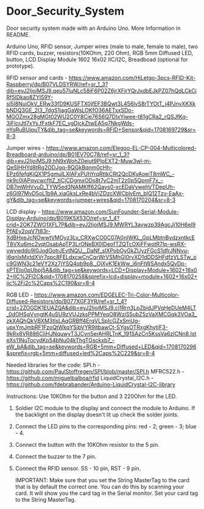 # Door_Security_System
Door security system made with an Arduino Uno. More Information in README.


Arduino Uno, RFID sensor, Jumper wires (male to male, female to male), two RFID cards, buzzer, resistors(10KOhm, 220 Ohm), RGB 5mm Diffused LED, button, LCD Display Module 1602 16x02 IIC/I2C, Breadboad (optional for prototype).

RFID sensor and cards - https://www.amazon.com/HiLetgo-3pcs-RFID-Kit-Raspberry/dp/B07VLDSYRW/ref=sr_1_3?dib=eyJ2IjoiMSJ9.qeu57IuNLc58iF6P02Z6jrXFirYQrJxdbEJkPZ07hQdLCkCiRf5lDkao8ZYlS9Y-sl5I8NuiOkV_ERw33fD9KUSFTX0jfEF3BQwt3L456lvS8rTYOtT_j4PJnyXKXkbNDQ3GE_2I3_7dgS1jagGaWsLOKfO36AETxxSDo-MGOZmx28gMGt02WU2C0Y8Cie76S6Q7DIxYiwee-t81gCRa2_rQSJfKq-3iFlcrJtl7xYs.fFxtkF7EC_ygDjckZtwEA5q7NkgWds-nYqRuBUjpuTY&dib_tag=se&keywords=RFID+Sensor&qid=1708169729&sr=8-3

Jumper wires - https://www.amazon.com/Elegoo-EL-CP-004-Multicolored-Breadboard-arduino/dp/B01EV70C78/ref=sr_1_3?dib=eyJ2IjoiMSJ9.hN9xWohZ0eiut9PloEXT2-Muw3wl-m-QeSlHHYd8tRg2ODJgq-9QGkBqnm0cHh-EPz6fefgKjQX1P5gmulLXlAFxPUhYrqRttkCRt2QcDKyAoeiT8mWC_-nk9c0lAPqycwcfltZ_tiCjCDgmxODs8t7yC2mT2z0p5QpmF7x_-DB7mWHVvuD_TYW5ed3NAMKff62Qays0-xcEDaVvwehVTDepUh-z6Gl97MvD5oL1b9A.xiaGksLxRe4bViZDzcXWCblvEm_blQ12Tzv-EaAx-gY&dib_tag=se&keywords=jumper+wires&qid=1708170204&sr=8-3

LCD display - https://www.amazon.com/SunFounder-Serial-Module-Display-Arduino/dp/B019K5X53O/ref=sr_1_4?crid=2OK7ZWO1XFL7P&dib=eyJ2IjoiMSJ9.MWRYL3aywzp39AgcJj10H6el9PfAEy2oqV7t83r-XdBHxeJcNOwwtVMOyz3Lv_CRXwCO0C07A0nIWKL_GpLMbtnBydzxntkcET8VXu6mc2vqtOsabApTP3LrONeBX0lDeofTZQTcOXjFFwotR7Ip-wsRX-vwywddo9I0JodGotrJEvtNQU__DaNf_sIXPobOyGkZUyzFGcS1dfrJNNvu-i6qnIxMxtdXVr7qpc8FELdxcwCnCqrWrVSMhGl0rvXD1dDDSHFdfzVLSTw_oc9GWN3c21eVY2Xz7jYSQ4qb9p8._OjXyK1EkWw_i6nFtWSAndx5QvDp-sPTEIo0pUbpj5A&dib_tag=se&keywords=LCD+Display+Module+1602+16x02+IIC%2FI2C&qid=1708170258&sprefix=lcd+display+module+1602+16x02+iic%2Fi2c%2Caps%2C190&sr=8-4

RGB LED - https://www.amazon.com/EDGELEC-Tri-Color-Multicolor-Diffused-Resistors/dp/B077XGF3YR/ref=sr_1_4?crid=2ZOGDK1EUAZQA&dib=eyJ2IjoiMSJ9.cj1Rrn3LpZbidJPVqHeDUeM4LT_0dOHSgVvngtK4uSU9zVUJzksPPMYeqO8WziS5ubZ5zVaXMCGqk3VOa3_zkXAQhQkVBXM3tlsLAqGRBff4ErqVLSpIcGZxSmUq-upxYmJmbRF1FzoQtWkqYSjbVYR9itbawCt-SYgsOTRxgKhvtjF3-9kRx8VR886CIiHJNquwyT3JCvn5erAHRLTnK_191SAzCn5KssVa6zICNn8.IsteXs11NuTocydKp54bNu04kThgTGsckxb7_-eW_bA&dib_tag=se&keywords=RGB+5mm+Diffused+LED&qid=1708170296&sprefix=rgb+5mm+diffused+led%2Caps%2C229&sr=8-4

Needed libraries for the code:
SPI.h - https://github.com/PaulStoffregen/SPI/blob/master/SPI.h
MFRC522.h - https://github.com/miguelbalboa/rfid
LiquidCrystal_I2C.h - https://github.com/fdebrabander/Arduino-LiquidCrystal-I2C-library

Instructions:
Use 10KOhm for the button and 3 220Ohm for the LED.
1. Soldier I2C module to the display and connect the module to Arduino. If the backlight on the display doesn't lit up check the solder joints.
2. Connect the LED pins to the corresponding pins: red - 2; green - 3; blue - 4.
3. Connect the button with the 10KOhm resistor to the 5 pin.
4. Connect the buzzer to the 7 pin.
5. Connect the RFID sensor. SS - 10 pin, RST - 9 pin.

   IMPORTANT:
   Make sure that you set the String MasterTag to the card that is by default the correct one. You can do this by scanning your card. It will show you the card tag in the Serial monitor. Set your card tag to the String MasterTag.
